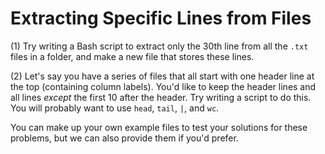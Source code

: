 # Extracting Specific Lines from Files

(1) Try writing a Bash script to extract only the 30th line from all the `.txt` files in a folder, and make a new file that stores these lines.

(2) Let's say you have a series of files that all start with one header line at the top (containing column labels). You'd like to keep the header lines and all lines _except_ the first 10 after the header. Try writing a script to do this. You will probably want to use `head`, `tail`, `|`, and `wc`.

You can make up your own example files to test your solutions for these problems, but we can also provide them if you'd prefer.
